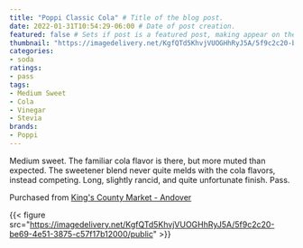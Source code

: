 ```yaml
---
title: "Poppi Classic Cola" # Title of the blog post.
date: 2022-01-31T10:54:29-06:00 # Date of post creation.
featured: false # Sets if post is a featured post, making appear on the home page side bar.
thumbnail: "https://imagedelivery.net/KgfQTd5KhvjVUOGHhRyJ5A/5f9c2c20-be69-4e51-3875-c57f17b12000/thumb" # Sets thumbnail image appearing inside card on homepage.
categories:
- soda
ratings:
- pass
tags:
- Medium Sweet
- Cola
- Vinegar
- Stevia
brands:
- Poppi
---
```


Medium sweet. The familiar cola flavor is there, but more muted than expected. The sweetener blend never quite melds with the cola flavors, instead competing. Long, slightly rancid, and quite unfortunate finish. Pass.

Purchased from [King's County Market - Andover](https://www.kingscountymarket.com/stores/kings-county-market-andover)

{{< figure src="https://imagedelivery.net/KgfQTd5KhvjVUOGHhRyJ5A/5f9c2c20-be69-4e51-3875-c57f17b12000/public" >}}